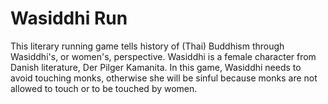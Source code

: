 # Wasiddhi Run
This literary running game tells history of (Thai) Buddhism through Wasiddhi's, or women's, perspective. Wasiddhi is a female character from Danish literature, Der Pilger Kamanita. In this game, Wasiddhi needs to avoid touching monks, otherwise she will be sinful because monks are not allowed to touch or to be touched by women.
